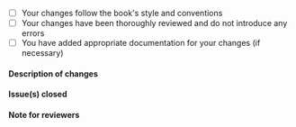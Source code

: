 <!-- markdownlint-disable first-line-heading -->

<!--
Ahoy matey!

Thank ye for considering to contribute to our book project. Before ye submit your pull request, please make sure to read the following, as well as checking the boxes that apply below.

Contributing guidelines: https://github.com/loftwah/linux-for-pirates/blob/main/CONTRIBUTING.md
Code of Conduct:         https://github.com/loftwah/linux-for-pirates/blob/main/CODE_OF_CONDUCT.md
-->

- [ ] Your changes follow the book's style and conventions
- [ ] Your changes have been thoroughly reviewed and do not introduce any errors
- [ ] You have added appropriate documentation for your changes (if necessary)

#### Description of changes

<!-- Describe the changes ye have made and the reasons for them. -->

#### Issue(s) closed

<!-- List the issue(s) that this pull request resolves, if applicable. -->

#### Note for reviewers

<!-- Please add notes (if applicable) for the pull request reviewers. -->

<!--
Thanks for your contribution! We'll
review your changes as soon as we can.

Yarrrr! 🏴‍☠️
-->

